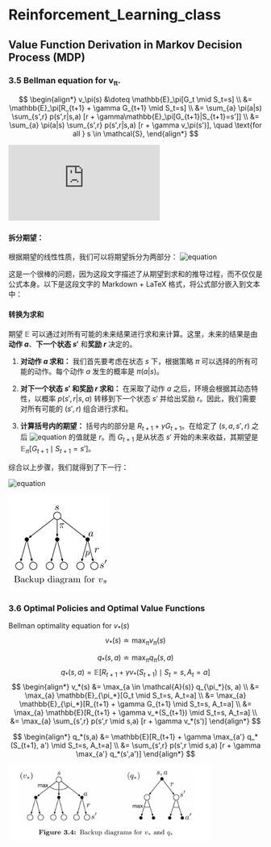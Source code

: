 
# Reinforcement_Learning_class

## Value Function Derivation in Markov Decision Process (MDP)

### 3.5 Bellman equation for v<sub>π</sub>.


$$
\begin{align*}
v_\pi(s) &\doteq \mathbb{E}_\pi[G_t \mid S_t=s] \\
&= \mathbb{E}_\pi[R_{t+1} + \gamma G_{t+1} \mid S_t=s] \\
&= \sum_{a} \pi(a|s) \sum_{s',r} p(s',r|s,a) [r + \gamma\mathbb{E}_\pi[G_{t+1}|S_{t+1}=s']] \\
&= \sum_{a} \pi(a|s) \sum_{s',r} p(s',r|s,a) [r + \gamma v_\pi(s')], \quad \text{for all } s \in \mathcal{S},
\end{align*}
$$

![v_pi equation](https://latex.codecogs.com/svg.latex?%5Cbegin%7Bsplit%7D%5Cbegin%7Baligned%7D%20v_%5Cpi%28s%29%20%26%5Cdoteq%20%5Cmathbb%7BE%7D_%5Cpi%5BG_t%7CS_t%3Ds%5D%20%5C%5C%20%26%3D%20%5Cmathbb%7BE%7D_%5Cpi%5BR_%7Bt%2B1%7D%20%2B%20%5Cgamma%20G_%7Bt%2B1%7D%7CS_t%3Ds%5D%20%28%E7%94%B1%20%283.9%29%29%20%5C%5C%20%26%3D%20%5Csum_a%5Cpi%28a%7Cs%29%20%5Csum_%7Bs%5E%5Cprime%7D%5Csum_r%20p%28s%5E%5Cprime%2Cr%7Cs%2Ca%29%20%5Cleft%5Br%2B%5Cgamma%5Cmathbb%7BE%7D_%5Cpi%5BG_%7Bt%2B1%7D%7CS_%7Bt%2B1%7D%3Ds%5E%5Cprime%5Cright%5D%20%5C%5C%20%26%3D%20%5Csum_a%5Cpi%28a%7Cs%29%20%5Csum_%7Bs%5E%5Cprime%2Cr%7Dp%28s%5E%5Cprime%2Cr%7Cs%2Ca%29%5Br%2B%5Cgamma%20v_%5Cpi%28s%5E%5Cprime%29%5D%2C%20%E5%AF%B9%E6%89%80%E6%9C%89%20s%5Cin%5Cmathcal%7BS%7D%20%5Cend%7Baligned%7D%5Cend%7Bsplit%7D)

#### 拆分期望：
根据期望的线性性质，我们可以将期望拆分为两部分：
![equation](https://latex.codecogs.com/png.image?%5Cdpi%7B110%7D%5Cmathbb%7BE%7D_%5Cpi%5BR_%7Bt%2B1%7D%20%2B%20%5Cgamma%20G_%7Bt%2B1%7D%20%7C%20S_t%3Ds%5D%20%3D%20%5Cmathbb%7BE%7D_%5Cpi%5BR_%7Bt%2B1%7D%20%7C%20S_t%3Ds%5D%20%2B%20%5Cgamma%20%5Cmathbb%7BE%7D_%5Cpi%5BG_%7Bt%2B1%7D%20%7C%20S_t%3Ds%5D)

这是一个很棒的问题，因为这段文字描述了从期望到求和的推导过程，而不仅仅是公式本身。以下是这段文字的 Markdown + LaTeX 格式，将公式部分嵌入到文本中：

#### 转换为求和

期望 $\mathbb{E}$ 可以通过对所有可能的未来结果进行求和来计算。这里，未来的结果是由**动作 $a$**、**下一个状态 $s'$** 和**奖励 $r$** 决定的。

1.  **对动作 $a$ 求和：** 我们首先要考虑在状态 $s$ 下，根据策略 $\pi$ 可以选择的所有可能的动作。每个动作 $a$ 发生的概率是 $\pi(a|s)$。

2.  **对下一个状态 $s'$ 和奖励 $r$ 求和：** 在采取了动作 $a$ 之后，环境会根据其动态特性，以概率 $p(s',r|s,a)$ 转移到下一个状态 $s'$ 并给出奖励 $r$。因此，我们需要对所有可能的 $(s',r)$ 组合进行求和。

3.  **计算括号内的期望：** 括号内的部分是 $R_{t+1} + \gamma G_{t+1}$。在给定了 $(s,a,s',r)$ 之后 ![equation](https://latex.codecogs.com/png.image?\dpi{110}R_{t+1} ) 的值就是 $r$。而 $G_{t+1}$ 是从状态 $s'$ 开始的未来收益，其期望是 $\mathbb{E}_\pi[G_{t+1} \mid S_{t+1}=s']$。

综合以上步骤，我们就得到了下一行：

![equation](https://latex.codecogs.com/png.image?%5Cdpi%7B110%7D%3D%20%5Csum_%7Ba%7D%20%5Cpi%28a%7Cs%29%20%5Csum_%7Bs%27%2Cr%7D%20p%28s%27%2Cr%7Cs%2Ca%29%20%5Br%20%2B%20%5Cgamma%20%5Cmathbb%7BE%7D_%5Cpi%5BG_%7Bt%2B1%7D%7CS_%7Bt%2B1%7D%3Ds%27%5D)


<img src="backup_diagam_bellman.png" alt="State Transition Example" width="200"/>

### 3.6 Optimal Policies and Optimal Value Functions
 Bellman optimality equation for $v_*(s)$
$$
v_*(s) \doteq \max_\pi v_\pi(s)
$$

$$
q_*(s,a) \doteq \max_\pi q_\pi(s,a)
$$
$$
q_*(s,a) = \mathbb{E}[R_{t+1} + \gamma v_*(S_{t+1}) \mid S_t=s, A_t=a]
$$
$$
\begin{align*}
v_*(s) &= \max_{a \in \mathcal{A}(s)} q_{\pi_*}(s, a) \\
&= \max_{a} \mathbb{E}_{\pi_*}[G_t \mid S_t=s, A_t=a] \\
&= \max_{a} \mathbb{E}_{\pi_*}[R_{t+1} + \gamma G_{t+1} \mid S_t=s, A_t=a] \\
&= \max_{a} \mathbb{E}[R_{t+1} + \gamma v_*(S_{t+1}) \mid S_t=s, A_t=a] \\
&= \max_{a} \sum_{s',r} p(s',r \mid s,a) [r + \gamma v_*(s')]
\end{align*}
$$

$$
\begin{align*}
q_*(s,a) &= \mathbb{E}[R_{t+1} + \gamma \max_{a'} q_*(S_{t+1}, a') \mid S_t=s, A_t=a] \\
&= \sum_{s',r} p(s',r \mid s,a) [r + \gamma \max_{a'} q_*(s',a')]
\end{align*}
$$

<img src="backup_v_best.png" alt="State Transition Example" width="400"/>